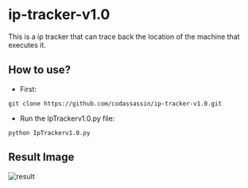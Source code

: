 # ip-tracker-v1.0
This is a ip tracker that can trace back the location of the machine that executes it.

## How to use?
* First:
```
git clone https://github.com/codassassin/ip-tracker-v1.0.git
```
* Run the IpTrackerv1.0.py file:
```
python IpTrackerv1.0.py
```

## Result Image
![result](https://user-images.githubusercontent.com/55107082/127356679-27ec56b1-0b8f-4ca0-80ba-2cfe26ed4777.png)

